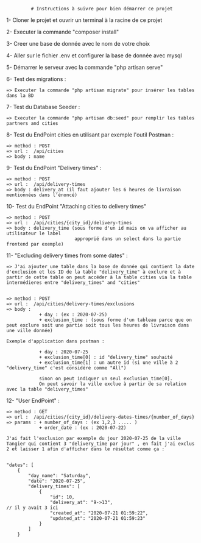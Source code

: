          
             # Instructions à suivre pour bien démarrer ce projet 

1- Cloner le projet et ouvrir un terminal à la racine de ce projet

2- Executer la commande "composer install"

3- Creer une base de donnée avec le nom de votre choix 

4- Aller sur le fichier .env et configurer la base de donnée avec mysql

5- Démarrer le serveur avec la commande "php artisan serve"

6- Test des migrations : 

    => Executer la commande "php artisan migrate" pour insérer les tables dans la BD

7- Test du Database Seeder :

    => Executer la commande "php artisan db:seed" pour remplir les tables partners and cities

8- Test du EndPoint cities en utilisant par exemple l'outil Postman :

    => method : POST
    => url :  /api/cities
    => body : name

9- Test du EndPoint "Delivery times" :

    => method : POST
    => url :  /api/delivery-times
    => body : delivery_at (il faut ajouter les 6 heures de livraison mentionnées dans l'énoncé)

10- Test du EndPoint "Attaching cities to delivery times"

    => method : POST
    => url :  /api/cities/{city_id}/delivery-times
    => body : delivery_time (sous forme d'un id mais on va afficher au utilisateur le label                    
                             approprié dans un select dans la partie frontend par exemple)

11- "Excluding delivery times from some dates" :

    => J'ai ajouter une table dans la base de donnée qui contient la date d'exclusion et les ID de la table "delivery_time" à exclure et à partir de cette table on peut accéder à la table cities via la table intermédieres entre "delivery_times" and "cities"


    => method : POST
    => url :  /api/cities/delivery-times/exclusions
    => body : 
                + day : (ex : 2020-07-25)
                + exclusion_time : (sous forme d'un tableau parce que on peut exclure soit une partie soit tous les heures de livraison dans une ville donnée)

    Exemple d'application dans postman :

                + day : 2020-07-25
                + exclusion_time[0] : id "delivery_time" souhaité 
                + exclusion_time[1] : un autre id (si une ville à 2 "delivery_time" c'est considéré comme "All")

                sinon on peut indiquer un seul exclusion_time[0].
                On peut savoir la ville exclue à partir de sa relation avec la table "delivery_times"

12- "User EndPoint" :

    => method : GET
    => url :  /api/cities/{city_id}/delivery-dates-times/{number_of_days}
    => params : + number_of_days : (ex 1,2,3 ..... )
                + order_date : (ex : 2020-07-22)

    J'ai fait l'exclusion par exemple du jour 2020-07-25 de la ville Tangier qui contient 3 "delivery_time par jour" , en fait j'ai exclus 2 et laisser 1 afin d'afficher dans le résultat comme ça :


    "dates": [
        {
            "day_name": "Saturday",
            "date": "2020-07-25",
            "delivery_times": [
                {
                    "id": 10,
                    "delivery_at": "9->13",                                     // il y avait 3 ici
                    "created_at": "2020-07-21 01:59:22",
                    "updated_at": "2020-07-21 01:59:23"
                }
            ]
        } 

    
